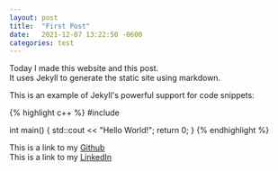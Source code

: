 ```yaml
---
layout: post
title:  "First Post"
date:   2021-12-07 13:22:50 -0600
categories: test
---
```

Today I made this website and this post.   
It uses Jekyll to generate the static site using markdown.

This is an example of Jekyll's powerful support for code snippets:

{% highlight c++ %}
#include <iostream>

int main() {
    std::cout << "Hello World!";
    return 0;
}
{% endhighlight %}

This is a link to my [Github][Github]   
This is a link to my [LinkedIn][LinkedIn]

[Github]: https://github.com/connor-stewarty
[LinkedIn]: https://www.linkedin.com/in/connorstewarty/
